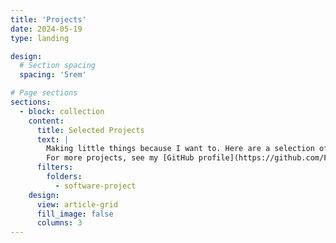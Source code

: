 ```yaml
---
title: 'Projects'
date: 2024-05-19
type: landing

design:
  # Section spacing
  spacing: '5rem'

# Page sections
sections:
  - block: collection
    content:
      title: Selected Projects
      text: |
        Making little things because I want to. Here are a selection of projects that I have worked on over the years.
        For more projects, see my [GitHub profile](https://github.com/Florian-Katerndahl).
      filters:
        folders:
          - software-project
    design:
      view: article-grid
      fill_image: false
      columns: 3
---
```

